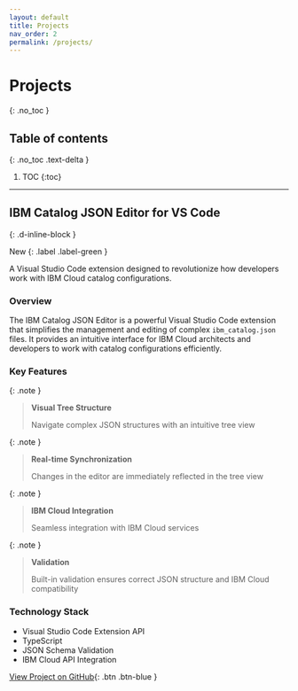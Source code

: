 ```yaml
---
layout: default
title: Projects
nav_order: 2
permalink: /projects/
---
```


# Projects
{: .no_toc }

## Table of contents
{: .no_toc .text-delta }

1. TOC
{:toc}

---

## IBM Catalog JSON Editor for VS Code
{: .d-inline-block }

New
{: .label .label-green }

A Visual Studio Code extension designed to revolutionize how developers work with IBM Cloud catalog configurations.

### Overview

The IBM Catalog JSON Editor is a powerful Visual Studio Code extension that simplifies the management and editing of complex `ibm_catalog.json` files. It provides an intuitive interface for IBM Cloud architects and developers to work with catalog configurations efficiently.

### Key Features

{: .note }
> **Visual Tree Structure**
> 
> Navigate complex JSON structures with an intuitive tree view

{: .note }
> **Real-time Synchronization**
> 
> Changes in the editor are immediately reflected in the tree view

{: .note }
> **IBM Cloud Integration**
> 
> Seamless integration with IBM Cloud services

{: .note }
> **Validation**
> 
> Built-in validation ensures correct JSON structure and IBM Cloud compatibility

### Technology Stack

- Visual Studio Code Extension API
- TypeScript
- JSON Schema Validation
- IBM Cloud API Integration

[View Project on GitHub](https://github.com/daniel-butler-irl/VS_Code_Catalog_Json_Editor){: .btn .btn-blue }